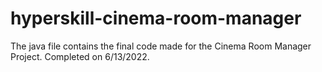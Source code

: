 # hyperskill-cinema-room-manager
The java file contains the final code made for the Cinema Room Manager Project. Completed on 6/13/2022.
